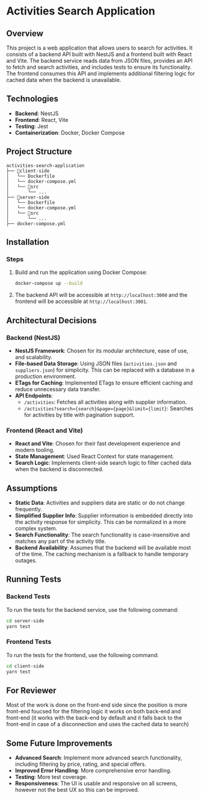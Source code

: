 
# Activities Search Application

## Overview

This project is a web application that allows users to search for activities. It consists of a backend API built with NestJS and a frontend built with React and Vite. The backend service reads data from JSON files, provides an API to fetch and search activities, and includes tests to ensure its functionality. The frontend consumes this API and implements additional filtering logic for cached data when the backend is unavailable.

## Technologies

- **Backend**: NestJS
- **Frontend**: React, Vite
- **Testing**: Jest
- **Containerization**: Docker, Docker Compose

## Project Structure

```
activities-search-application
├── 📁client-side
│   └── Dockerfile
│   └── docker-compose.yml
│   └── 📁src
│       └── ...
├── 📁server-side
│   └── Dockerfile
│   └── docker-compose.yml
│   └── 📁src
│       └── ...
├── docker-compose.yml
```

## Installation

### Steps

1. Build and run the application using Docker Compose:
   ```bash
   docker-compose up --build
   ```

2. The backend API will be accessible at `http://localhost:3000` and the frontend will be accessible at `http://localhost:3001`.

## Architectural Decisions

### Backend (NestJS)

- **NestJS Framework**: Chosen for its modular architecture, ease of use, and scalability.
- **File-based Data Storage**: Using JSON files (`activities.json` and `suppliers.json`) for simplicity. This can be replaced with a database in a production environment.
- **ETags for Caching**: Implemented ETags to ensure efficient caching and reduce unnecessary data transfer.
- **API Endpoints**: 
  - `/activities`: Fetches all activities along with supplier information.
  - `/activities?search={search}&page={page}&limit={limit}`: Searches for activities by title with pagination support.

### Frontend (React and Vite)

- **React and Vite**: Chosen for their fast development experience and modern tooling.
- **State Management**: Used React Context for state management.
- **Search Logic**: Implements client-side search logic to filter cached data when the backend is disconnected.

## Assumptions

- **Static Data**: Activities and suppliers data are static or do not change frequently.
- **Simplified Supplier Info**: Supplier information is embedded directly into the activity response for simplicity. This can be normalized in a more complex system.
- **Search Functionality**: The search functionality is case-insensitive and matches any part of the activity title.
- **Backend Availability**: Assumes that the backend will be available most of the time. The caching mechanism is a fallback to handle temporary outages.

## Running Tests

### Backend Tests

To run the tests for the backend service, use the following command:

```bash
cd server-side
yarn test
```

### Frontend Tests

To run the tests for the frontend, use the following command:

```bash
cd client-side
yarn test
```

## For Reviewer 

Most of the work is done on the front-end side since the position is more front-end foucsed for the filtering logic it works on both back-end and front-end (it works with the back-end by default and it falls back to the front-end in case of a disconnection and uses the cached data to search)

## Some Future Improvements

- **Advanced Search**: Implement more advanced search functionality, including filtering by price, rating, and special offers.
- **Improved Error Handling**: More comprehensive error handling.
- **Testing**: More test coverage.
- **Responsiveness**: The UI is usable and responsive on all screens, however not the best UX so this can be improved.